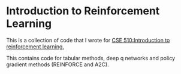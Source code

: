 # Introduction to Reinforcement Learning
This is a collection of code that I wrote for [CSE 510:Introduction to reinforcement learning.](https://cse.buffalo.edu/~avereshc/rl_spring20.html)

This contains code for tabular methods, deep q networks and policy gradient methods (REINFORCE and A2C).



